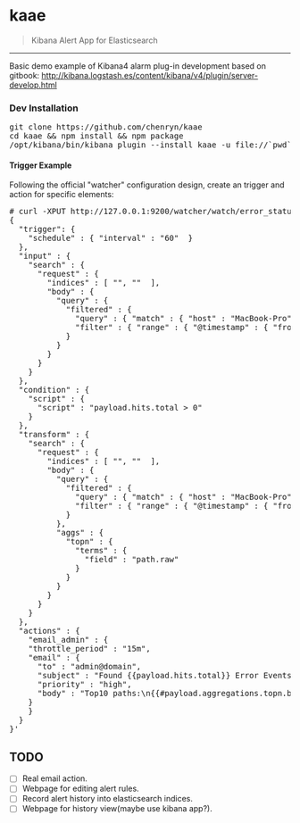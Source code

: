# kaae

> Kibana Alert App for Elasticsearch

---

Basic demo example of Kibana4 alarm plug-in development based on gitbook:  <http://kibana.logstash.es/content/kibana/v4/plugin/server-develop.html>

### Dev Installation
<pre>
git clone https://github.com/chenryn/kaae
cd kaae && npm install && npm package
/opt/kibana/bin/kibana plugin --install kaae -u file://`pwd`/kaae-latest.tar.gz
</pre>

#### Trigger Example
Following the official "watcher" configuration design, create an trigger and action for specific elements:

<pre>
# curl -XPUT http://127.0.0.1:9200/watcher/watch/error_status -d'
{
  "trigger": {
    "schedule" : { "interval" : "60"  }
  },
  "input" : {
    "search" : {
      "request" : {
        "indices" : [ "<logstash-{now/d}>", "<logstash-{now/d-1d}>"  ],
        "body" : {
          "query" : {
            "filtered" : {
              "query" : { "match" : { "host" : "MacBook-Pro"  } },
              "filter" : { "range" : { "@timestamp" : { "from" : "now-5m"  } } }
            }
          }
        }
      }
    }
  },
  "condition" : {
    "script" : {
      "script" : "payload.hits.total > 0"
    }
  },
  "transform" : {
    "search" : {
      "request" : {
        "indices" : [ "<logstash-{now/d}>", "<logstash-{now/d-1d}>"  ],
        "body" : {
          "query" : {
            "filtered" : {
              "query" : { "match" : { "host" : "MacBook-Pro"  } },
              "filter" : { "range" : { "@timestamp" : { "from" : "now-5m"  } } }
            }
          },
          "aggs" : {
            "topn" : {
              "terms" : {
                "field" : "path.raw"
              }
            }
          }
        }
      }
    }
  },
  "actions" : {
    "email_admin" : {
    "throttle_period" : "15m",
    "email" : {
      "to" : "admin@domain",
      "subject" : "Found {{payload.hits.total}} Error Events",
      "priority" : "high",
      "body" : "Top10 paths:\n{{#payload.aggregations.topn.buckets}}\t{{key}} {{doc_count}}\n{{/payload.aggregations.topn.buckets}}"
    }
    }
  }
}'
</pre>



## TODO

- [ ] Real email action.
- [ ] Webpage for editing alert rules.
- [ ] Record alert history into elasticsearch indices.
- [ ] Webpage for history view(maybe use kibana app?).
